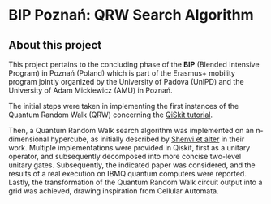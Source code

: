 # BIP Poznań: QRW Search Algorithm

## About this project
This project pertains to the concluding phase of the **BIP** (Blended Intensive Program) in Poznań (Poland) which is part of the Erasmus+ mobility program jointly organized by the University of Padova (UniPD) and the University of Adam Mickiewicz (AMU) in Poznań.

The initial steps were taken in implementing the first instances of the Quantum Random Walk (QRW) concerning the [QiSkit tutorial](https://learn.qiskit.org/course/ch-algorithms/quantum-walk-search-algorithm).

Then, a Quantum Random Walk search algorithm was implemented on an n-dimensional hypercube, as initially described by [Shenvi et alter](https://arxiv.org/abs/quant-ph/0210064) in their work. Multiple implementations were provided in Qiskit, first as a unitary operator, and subsequently decomposed into more concise two-level unitary gates. Subsequently, the indicated paper was considered, and the results of a real execution on IBMQ quantum computers were reported. Lastly, the transformation of the Quantum Random Walk circuit output into a grid was achieved, drawing inspiration from Cellular Automata.


